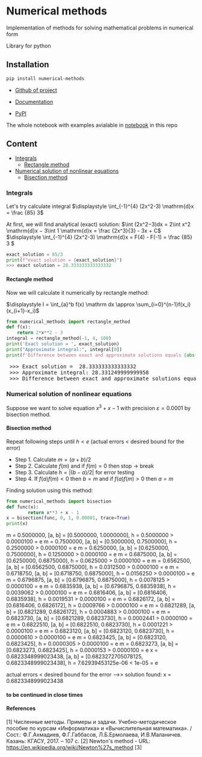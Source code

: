 <!-- #region -->
# Numerical methods
Implementation of methods for solving mathematical problems in numerical form

Library for python
## Installation
```bash
pip install numerical-methods
```
- [Github of project](https://github.com/dimka-lab/numerical_methods) 

- [Documentation]()

- [PyPI](https://pypi.org/project/numerical-methods/)

The whole notebook with examples avialable in [notebook](https://github.com/dimka-lab/numerical_methods/blob/main/examples_numerical_methods.ipynb) in this repo
## Content
-  [Integrals](#integrals)
    -  [Rectangle method](#rectangle-method)
-  [Numerical solution of nonlinear equations](#numerical-solution-of-nonlinear-equations)
    -  [Bisection method](#bisection-method)

### Integrals
Let's try calculate integral $\displaystyle \int_{-1}^{4}  (2x^2-3)  \mathrm{d}x = \frac {85} 3$

At first, we will find analytical (exact) solution:
$\int (2x^2−3)dx = 2\int x^2 \mathrm{d}x − 3\int 1 \mathrm{d}x = \frac {2x^3}{3} - 3x + C$
 $\displaystyle \int_{-1}^{4}  (2x^2-3)  \mathrm{d}x = F(4) - F(-1) = \frac {85} 3 $
```python
exact_solution = 85/3
print(f"exact solution = {exact_solution}")
>>> exact solution = 28.333333333333332
```
#### Rectangle method
Now we will calculate it numerically by rectangle method:

$\displaystyle I = \int_{a}^b f(x) \mathrm dx \approx \sum_{i=0}^{n-1}f(x_i)(x_{i+1}-x_i)$
```python
from numerical_methods import rectangle_method
def f(x):
    return 2*x**2 - 3
integral = rectangle_method(-1, 4, 100)
print('Exact solution = ', exact_solution)
print("Approximate integral:", integral[0])
print(f'Difference between exact and approximate solutions equals {abs(exact_solution - integral[0]):.15f}')
```
<pre > >>> Exact solution =  28.333333333333332
 >>> Approximate integral: 28.331249999999958
 >>> Difference between exact and approximate solutions equals 0.002083333333374
</pre>

### Numerical solution of nonlinear equations
Suppose we want to solve equation $x^3+x-1$ with precision $\varepsilon = 0.0001$ by bisection method.
#### Bisection method
Repeat following steps until $h < e$ (actual errors < desired bound for the error)
- Step 1. Calculate $m = (a+b)/2$
- Step 2. Calculate $f(m)$ and if $f(m) = 0$ then stop -> break
- Step 3. Calculate $h = |(b-a)/2|$ for error testing
- Step 4. If $f(a)f(m) < 0$ then $b = m$ and if $f(a)f(m) > 0$ then $a = m$

Finding solution using this method:
```python
from numerical_methods import bisection
def func(x):
        return x**3 + x - 1
x = bisection(func, 0, 1, 0.00001, trace=True)
print(x)
```
m = 0.5000000, [a, b] = [0.5000000, 1.0000000], h = 0.5000000 > 0.0000100 = e
m = 0.7500000, [a, b] = [0.5000000, 0.7500000], h = 0.2500000 > 0.0000100 = e
m = 0.6250000, [a, b] = [0.6250000, 0.7500000], h = 0.1250000 > 0.0000100 = e
m = 0.6875000, [a, b] = [0.6250000, 0.6875000], h = 0.0625000 > 0.0000100 = e
m = 0.6562500, [a, b] = [0.6562500, 0.6875000], h = 0.0312500 > 0.0000100 = e
m = 0.6718750, [a, b] = [0.6718750, 0.6875000], h = 0.0156250 > 0.0000100 = e
m = 0.6796875, [a, b] = [0.6796875, 0.6875000], h = 0.0078125 > 0.0000100 = e
m = 0.6835938, [a, b] = [0.6796875, 0.6835938], h = 0.0039062 > 0.0000100 = e
m = 0.6816406, [a, b] = [0.6816406, 0.6835938], h = 0.0019531 > 0.0000100 = e
m = 0.6826172, [a, b] = [0.6816406, 0.6826172], h = 0.0009766 > 0.0000100 = e
m = 0.6821289, [a, b] = [0.6821289, 0.6826172], h = 0.0004883 > 0.0000100 = e
m = 0.6823730, [a, b] = [0.6821289, 0.6823730], h = 0.0002441 > 0.0000100 = e
m = 0.6822510, [a, b] = [0.6822510, 0.6823730], h = 0.0001221 > 0.0000100 = e
m = 0.6823120, [a, b] = [0.6823120, 0.6823730], h = 0.0000610 > 0.0000100 = e
m = 0.6823425, [a, b] = [0.6823120, 0.6823425], h = 0.0000305 > 0.0000100 = e
m = 0.6823273, [a, b] = [0.6823273, 0.6823425], h = 0.0000153 > 0.0000100 = e
x = 0.6823348999023438, [a, b] = [0.6823272705078125, 0.6823348999023438], h = 7.62939453125e-06 < 1e-05 = e

actual errors < desired bound for the error -->> solution found: x =
0.6823348999023438

#### to be continued in close times
<!-- #endregion -->

#### References
[1] Численные методы. Примеры и задачи. Учебно-методическое пособие
по курсам «Информатика» и «Вычислительная математика». / Сост.:
Ф.Г.Ахмадиев, Ф.Г.Габбасов, Л.Б.Ермолаева, И.В.Маланичев. Казань:
КГАСУ, 2017. – 107 с.
[2] Newton's method - URL: https://en.wikipedia.org/wiki/Newton%27s_method
[3] 
